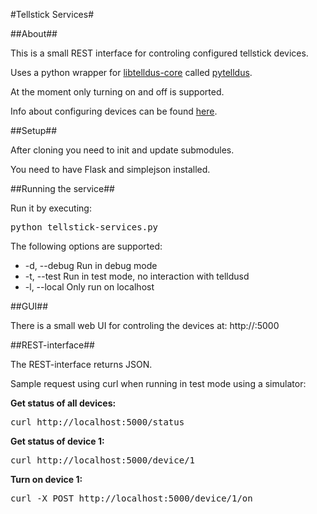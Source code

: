#Tellstick Services#

##About##

This is a small REST interface for controling configured tellstick devices.

Uses a python wrapper for [libtelldus-core](http://developer.telldus.se/doxygen/index.html) 
called [pytelldus](https://bitbucket.org/andreassvanberg/pytelldus). 

At the moment only turning on and off is supported.

Info about configuring devices can be found [here](http://developer.telldus.com/wiki/TellStick_conf).


##Setup##

After cloning you need to init and update submodules.

You need to have Flask and simplejson installed.


##Running the service##

Run it by executing:
<pre>
python tellstick-services.py
</pre>

The following options are supported:

* -d, --debug  Run in debug mode
* -t, --test   Run in test mode, no interaction with telldusd
* -l, --local  Only run on localhost

##GUI##

There is a small web UI for controling the devices at:
http://<ipaddress>:5000

##REST-interface##

The REST-interface returns JSON.

Sample request using curl when running in test mode using a simulator:

**Get status of all devices:**
<pre>
curl http://localhost:5000/status
</pre>
**Get status of device 1:**
<pre>
curl http://localhost:5000/device/1
</pre>
**Turn on device 1:**
<pre>
curl -X POST http://localhost:5000/device/1/on
</pre>

